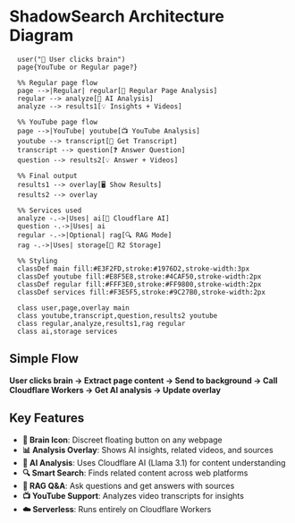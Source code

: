# ShadowSearch Architecture Diagram

```flowchart TD
  user("🧠 User clicks brain")
  page{YouTube or Regular page?}
  
  %% Regular page flow
  page -->|Regular| regular[📄 Regular Page Analysis]
  regular --> analyze[🤖 AI Analysis]
  analyze --> results1[💡 Insights + Videos]
  
  %% YouTube page flow  
  page -->|YouTube| youtube[📺 YouTube Analysis]
  youtube --> transcript[📝 Get Transcript]
  transcript --> question[❓ Answer Question]
  question --> results2[💡 Answer + Videos]
  
  %% Final output
  results1 --> overlay[🖥️ Show Results]
  results2 --> overlay
  
  %% Services used
  analyze -.->|Uses| ai[🤖 Cloudflare AI]
  question -.->|Uses| ai
  regular -.->|Optional| rag[🔍 RAG Mode]
  rag -.->|Uses| storage[💾 R2 Storage]
  
  %% Styling
  classDef main fill:#E3F2FD,stroke:#1976D2,stroke-width:3px
  classDef youtube fill:#E8F5E8,stroke:#4CAF50,stroke-width:2px
  classDef regular fill:#FFF3E0,stroke:#FF9800,stroke-width:2px
  classDef services fill:#F3E5F5,stroke:#9C27B0,stroke-width:2px
  
  class user,page,overlay main
  class youtube,transcript,question,results2 youtube
  class regular,analyze,results1,rag regular
  class ai,storage services

```

## Simple Flow

**User clicks brain → Extract page content → Send to background → Call Cloudflare Workers → Get AI analysis → Update overlay**

## Key Features

- **🧠 Brain Icon**: Discreet floating button on any webpage
- **📊 Analysis Overlay**: Shows AI insights, related videos, and sources
- **🤖 AI Analysis**: Uses Cloudflare AI (Llama 3.1) for content understanding
- **🔍 Smart Search**: Finds related content across web platforms
- **💬 RAG Q&A**: Ask questions and get answers with sources
- **📺 YouTube Support**: Analyzes video transcripts for insights
- **☁️ Serverless**: Runs entirely on Cloudflare Workers
